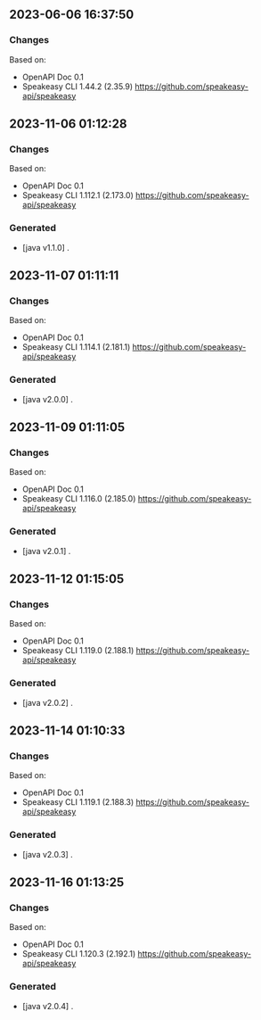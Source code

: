

## 2023-06-06 16:37:50
### Changes
Based on:
- OpenAPI Doc 0.1 
- Speakeasy CLI 1.44.2 (2.35.9) https://github.com/speakeasy-api/speakeasy

## 2023-11-06 01:12:28
### Changes
Based on:
- OpenAPI Doc 0.1 
- Speakeasy CLI 1.112.1 (2.173.0) https://github.com/speakeasy-api/speakeasy
### Generated
- [java v1.1.0] .

## 2023-11-07 01:11:11
### Changes
Based on:
- OpenAPI Doc 0.1 
- Speakeasy CLI 1.114.1 (2.181.1) https://github.com/speakeasy-api/speakeasy
### Generated
- [java v2.0.0] .

## 2023-11-09 01:11:05
### Changes
Based on:
- OpenAPI Doc 0.1 
- Speakeasy CLI 1.116.0 (2.185.0) https://github.com/speakeasy-api/speakeasy
### Generated
- [java v2.0.1] .

## 2023-11-12 01:15:05
### Changes
Based on:
- OpenAPI Doc 0.1 
- Speakeasy CLI 1.119.0 (2.188.1) https://github.com/speakeasy-api/speakeasy
### Generated
- [java v2.0.2] .

## 2023-11-14 01:10:33
### Changes
Based on:
- OpenAPI Doc 0.1 
- Speakeasy CLI 1.119.1 (2.188.3) https://github.com/speakeasy-api/speakeasy
### Generated
- [java v2.0.3] .

## 2023-11-16 01:13:25
### Changes
Based on:
- OpenAPI Doc 0.1 
- Speakeasy CLI 1.120.3 (2.192.1) https://github.com/speakeasy-api/speakeasy
### Generated
- [java v2.0.4] .